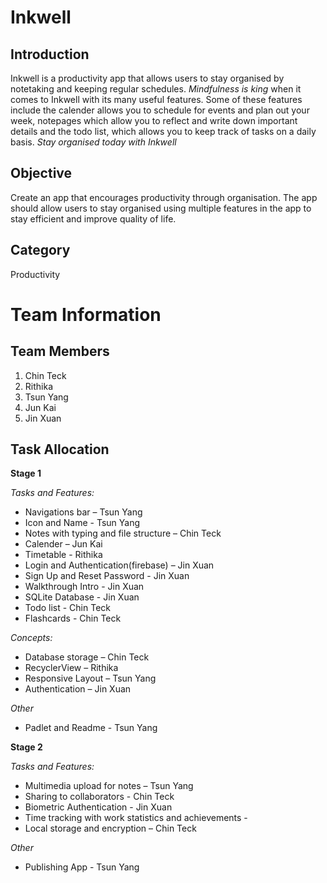 # Inkwell #

## Introduction ##
Inkwell is a productivity app that allows users to stay organised by notetaking and keeping regular schedules. 
*Mindfulness is king* when it comes to Inkwell with its many useful features. Some of these features include the calender allows you to schedule for events and plan out your week, notepages which allow you to reflect and write down important details and
the todo list, which allows you to keep track of tasks on a daily basis. *Stay organised today with Inkwell*

## Objective ##
Create an app that encourages productivity through organisation. The app should allow users to stay organised using multiple features in the app to stay efficient and improve quality of life.


## Category ##
Productivity

# Team Information #

## Team Members ##
1. Chin Teck
2. Rithika
3. Tsun Yang
4. Jun Kai
5. Jin Xuan

## Task Allocation ##

**Stage 1**

*Tasks and Features:* 
- Navigations bar – Tsun Yang
- Icon and Name - Tsun Yang
- Notes with typing and file structure – Chin Teck 
- Calender – Jun Kai 
- Timetable - Rithika 
- Login and Authentication(firebase) – Jin Xuan
- Sign Up and Reset Password - Jin Xuan
- Walkthrough Intro - Jin Xuan
- SQLite Database - Jin Xuan
- Todo list - Chin Teck
- Flashcards - Chin Teck

*Concepts:* 
- Database storage – Chin Teck 
- RecyclerView – Rithika 
- Responsive Layout – Tsun Yang 
- Authentication – Jin Xuan 

*Other* 
- Padlet and Readme - Tsun Yang

**Stage 2**

*Tasks and Features:*
- Multimedia upload for notes – Tsun Yang
- Sharing to collaborators  - Chin Teck
- Biometric Authentication -  Jin Xuan
- Time tracking with work statistics and achievements  -
- Local storage and encryption – Chin Teck   

*Other* 
- Publishing App - Tsun Yang
 
